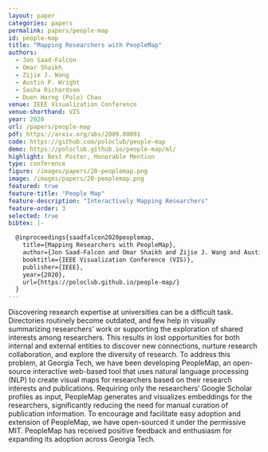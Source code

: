 ```yaml
---
layout: paper
categories: papers
permalink: papers/people-map
id: people-map
title: "Mapping Researchers with PeopleMap"
authors: 
  - Jon Saad-Falcon
  - Omar Shaikh 
  - Zijie J. Wang
  - Austin P. Wright
  - Sasha Richardson
  - Duen Horng (Polo) Chau
venue: IEEE Visualization Conference
venue-shorthand: VIS
year: 2020
url: /papers/people-map
pdf: https://arxiv.org/abs/2009.00091
code: https://github.com/poloclub/people-map
demo: https://poloclub.github.io/people-map/ml/
highlight: Best Poster, Honorable Mention
type: conference
figure: /images/papers/20-peoplemap.png
image: /images/papers/20-peoplemap.png
featured: true
feature-title: "People Map"
feature-description: "Interactively Mapping Researchers"
feature-order: 3
selected: true
bibtex: |-

  @inproceedings{saadfalcon2020peoplemap,
    title={Mapping Researchers with PeopleMap},
    author={Jon Saad-Falcon and Omar Shaikh and Zijie J. Wang and Austin P. Wright and Sasha Richardson and Duen Horng Chau},
    booktitle={IEEE Visualization Conference (VIS)},
    publisher={IEEE},
    year={2020},
    url={https://poloclub.github.io/people-map/}
  }
---
```


Discovering research expertise at universities can be a difficult task.
Directories routinely become outdated, and few help in visually
summarizing researchers’ work or supporting the exploration of
shared interests among researchers. This results in lost opportunities
for both internal and external entities to discover new connections,
nurture research collaboration, and explore the diversity of research.
To address this problem, at Georgia Tech, we have been developing PeopleMap, an open-source interactive web-based tool that
uses natural language processing (NLP) to create visual maps for
researchers based on their research interests and publications. Requiring only the researchers’ Google Scholar profiles as input, PeopleMap generates and visualizes embeddings for the researchers,
significantly reducing the need for manual curation of publication information. To encourage and facilitate easy adoption and extension
of PeopleMap, we have open-sourced it under the permissive MIT. PeopleMap has received positive feedback and enthusiasm for expanding its adoption across Georgia Tech.
